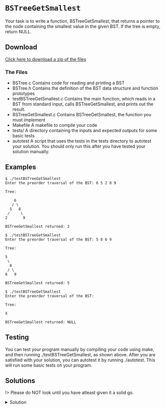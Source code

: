 # `BSTreeGetSmallest`

Your task is to write a function, BSTreeGetSmallest, that returns a pointer to the node containing the smallest value in the given BST. If the tree is empty, return NULL.

## Download

[Click here to download a zip of the files](2521/Trees/BSTreeGetSmallest.zip ':ignore')

### The Files

- BSTree.c	Contains code for reading and printing a BST
- BSTree.h	Contains the definition of the BST data structure and function prototypes
- testBSTreeGetSmallest.c	Contains the main function, which reads in a BST from standard input, calls BSTreeGetSmallest, and prints out the result.
- BSTreeGetSmallest.c	Contains BSTreeGetSmallest, the function you must implement
- Makefile	A makefile to compile your code
- tests/	A directory containing the inputs and expected outputs for some basic tests
- autotest	A script that uses the tests in the tests directory to autotest your solution. You should only run this after you have tested your solution manually.

## Examples

```
$ ./testBSTreeGetSmallest 
Enter the preorder traversal of the BST: 6 5 2 8 9

Tree:

    6
   / \
  5   8
 /     \
2       9

BSTreeGetSmallest returned: 2
```

```
$ ./testBSTreeGetSmallest
Enter the preorder traversal of the BST: 5 8 6 9

Tree:

5
 \
  8
 / \
6   9

BSTreeGetSmallest returned: 5
```

```
$ ./testBSTreeGetSmallest
Enter the preorder traversal of the BST: 

Tree:

X

BSTreeGetSmallest returned: NULL
```

## Testing

You can test your program manually by compiling your code using make, and then running ./testBSTreeGetSmallest, as shown above. After you are satisfied with your solution, you can autotest it by running ./autotest. This will run some basic tests on your program.

## Solutions

!> Please do NOT look until you have atleast given it a solid go.

<details>
<summary>Solution</summary>

```c
BSTree BSTreeGetSmallest(BSTree t) {
  if (t == NULL) {
    return NULL;
  } else if (t->left == NULL) {
    return t;
  } else {
    return BSTreeGetSmallest(t->left);
  }
}
```

</details>
